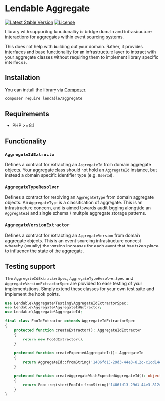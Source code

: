 Lendable Aggregate
====================

[![Latest Stable Version](https://poser.pugx.org/lendable/aggregate/v/stable)](https://packagist.org/packages/lendable/aggregate)
[![License](https://poser.pugx.org/lendable/aggregate/license)](https://packagist.org/packages/lendable/aggregate)

Library with supporting functionality to bridge domain and infrastructure interactions for aggregates within event sourcing systems.

This does not help with building out your domain. Rather, it provides interfaces and base functionality for an infrastructure layer to interact with your
aggregate classes without requiring them to implement library specific interfaces.

## Installation

You can install the library via [Composer](https://getcomposer.org/).

```bash
composer require lendable/aggregate
```

## Requirements

* PHP >= 8.1

## Functionality

### `AggregateIdExtractor`

Defines a contract for extracting an `AggregateId` from domain aggregate objects. Your aggregate class should not hold an `AggregateId` instance, but instead a
domain specific identifier type (e.g. `UserId`).

### `AggregateTypeResolver`

Defines a contract for resolving an `AggregateType` from domain aggregate objects. An `AggregateType` is a classification of aggregate. This is an
infrastructure concern, and is aimed towards audit logging alongside an `AggregateId` and single schema / multiple aggregate storage patterns.

### `AggregateVersionExtractor`

Defines a contract for extracting an `AggregateVersion` from domain aggregate objects. This is an event sourcing infrastructure concept whereby (usually) the
version increases for each event that has taken place to influence the state of the aggregate.

## Testing support

The `AggregateIdExtractorSpec`, `AggregateTypeResolverSpec` and `AggregateVersionExtractorSpec` are provided to ease testing of your implementations. Simply
extend these classes for your own test suite and implement the hook points.

```php
use Lendable\Aggregate\Testing\AggregateIdExtractorSpec;
use Lendable\Aggregate\AggregateIdExtractor;
use Lendable\Aggregate\AggregateId;

final class FooIdExtractor extends AggregateIdExtractorSpec 
{
    protected function createExtractor(): AggregateIdExtractor
    {
        return new FooIdExtractor();
    }
    
    protected function createExpectedAggregateId(): AggregateId
    {
        return AggregateId::fromString('1406fd13-29d3-44e3-812c-c1cd14e12b38');
    }
    
    protected function createAggregateWithExpectedAggregateId(): object
    {
        return Foo::register(FooId::fromString('1406fd13-29d3-44e3-812c-c1cd14e12b38'));
    }
}
```
